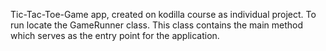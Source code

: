Tic-Tac-Toe-Game app, created on kodilla course as individual project. To run locate the GameRunner class. This class contains the main method which serves as the entry point for the application.
